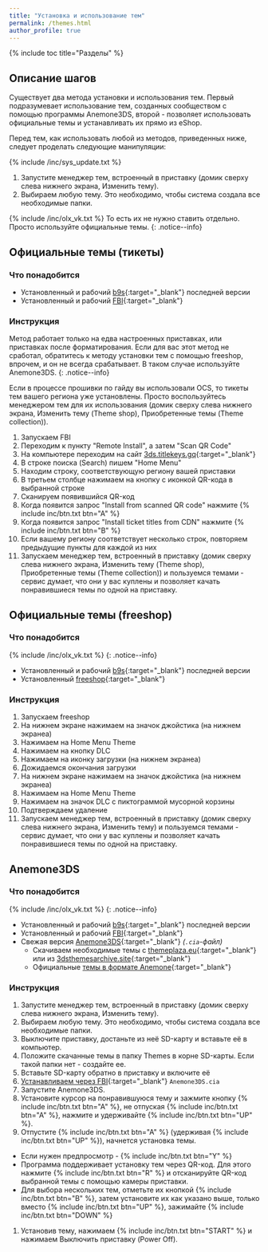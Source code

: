 ```yaml
---
title: "Установка и использование тем"
permalink: /themes.html
author_profile: true
---
```

{% include toc title="Разделы" %}

## Описание шагов

Существует два метода установки и использования тем. Первый подразумевает использование тем, созданных сообществом с помощью программы Anemone3DS, второй - позволяет использовать официальные темы и устанавливать их прямо из eShop. 

Перед тем, как использовать любой из методов, приведенных ниже, следует проделать следующие манипуляции: 

{% include /inc/sys_update.txt %}
1. Запустите менеджер тем, встроенный в приставку (домик сверху слева нижнего экрана, Изменить тему).
1. Выбираем любую тему. Это необходимо, чтобы система создала все необходимые папки. 

{% include /inc/olx_vk.txt %} То есть их не нужно ставить отдельно. Просто используйте официальные темы. 
{: .notice--info}

## Официальные темы (тикеты)

### Что понадобится

* Установленный и рабочий [b9s](updating-b9s){:target="_blank"} последней версии 
* Установленный и рабочий [FBI](fbi){:target="_blank"}

### Инструкция

Метод работает только на едва настроенных приставках, или приставках после форматирования. Если для вас этот метод не сработал, обратитесь к методу установки тем с помощью freeshop, впрочем, и он не всегда срабатывает. В таком случае используйте Anemone3DS.
{: .notice--info}

Если в процессе прошивки по гайду вы использовали OCS, то тикеты тем вашего региона уже установлены. Просто воспользуйтесь менеджером тем для их использования (домик сверху слева нижнего экрана, Изменить тему (Theme shop), Приобретенные темы (Theme collection)).

1. Запускаем FBI
2. Переходим к пункту "Remote Install", а затем "Scan QR Code"
3. На компьютере переходим на сайт [3ds.titlekeys.gq](http://3ds.titlekeys.gq/){:target="_blank"}
4. В строке поиска (Search) пишем "Home Menu"
5. Находим строку, соответствующую региону вашей приставки
6. В третьем столбце нажимаем на кнопку с иконкой QR-кода в выбранной строке
7. Сканируем появившийся QR-код
8. Когда появится запрос "Install from scanned QR code" нажмите {% include inc/btn.txt btn="A" %}
9. Когда появится запрос "Install ticket titles from CDN" нажмите {% include inc/btn.txt btn="B" %}
10. Если вашему региону соответствует несколько строк, повторяем предыдущие пункты для каждой из них
11. Запускаем менеджер тем, встроенный в приставку (домик сверху слева нижнего экрана, Изменить тему (Theme shop), Приобретенные темы (Theme collection)) и пользуемся темами - сервис думает, что они у вас куплены и позволяет качать понравившиеся темы по одной на приставку.

## Официальные темы (freeshop)

### Что понадобится

{% include /inc/olx_vk.txt %}
{: .notice--info}

* Установленный и рабочий [b9s](updating-b9s){:target="_blank"} последней версии 
* Установленный [freeshop](finalizing-setup#freeshop){:target="_blank"}

### Инструкция

1. Запускаем freeshop
2. На нижнем экране нажимаем на значок джойстика (на нижнем экранеа)
3. Нажимаем на Home Menu Theme
4. Нажимаем на кнопку DLC
5. Нажимаем на иконку загрузки (на нижнем экранеа)
6. Дожидаемся окончания загрузки
7. На нижнем экране нажимаем на значок джойстика (на нижнем экранеа)
3. Нажимаем на Home Menu Theme
9. Нажимаем на значок DLC с пиктограммой мусорной корзины
10. Подтверждаем удаление
11. Запускаем менеджер тем, встроенный в приставку (домик сверху слева нижнего экрана, Изменить тему) и пользуемся темами - сервис думает, что они у вас куплены и позволяет качать понравившиеся темы по одной на приставку.


## Anemone3DS

### Что понадобится

{% include /inc/olx_vk.txt %}
{: .notice--info}

* Установленный и рабочий [b9s](updating-b9s){:target="_blank"} последней версии 
* Установленный и рабочий [FBI](fbi){:target="_blank"}
* Свежая версия [Anemone3DS](https://github.com/astronautlevel2/Anemone3DS/releases/latest){:target="_blank"} *(`.cia`-файл)*
	+ Скачиваем необходимые темы с [themeplaza.eu](https://themeplaza.eu/themes){:target="_blank"} или из [3dsthemesarchive.site](https://3dsthemesarchive.site/){:target="_blank"}
	+ Официальные [темы в формате Anemone](https://drive.google.com/drive/folders/12dp95NdXdg8iQCgWgV7i48vLWIoUWdyi){:target="_blank"}

### Инструкция

1. Запустите менеджер тем, встроенный в приставку (домик сверху слева нижнего экрана, Изменить тему).
1. Выбираем любую тему. Это необходимо, чтобы система создала все необходимые папки. 
1. Выключите приставку, достаньте из неё SD-карту и вставьте её в компьютер. 
1. Положите скачанные темы в папку Themes в корне SD-карты. Если такой папки нет - создайте ее.
1. Вставьте SD-карту обратно в приставку и включите её
1. [Устанавливаем через FBI](games){:target="_blank"} `Anemone3DS.cia`
1. Запустите Anemone3DS.
1. Установите курсор на понравившуюся тему и зажмите кнопку {% include inc/btn.txt btn="A" %}, не отпуская {% include inc/btn.txt btn="A" %}, нажмите и удерживайте {% include inc/btn.txt btn="UP" %}. 
1. Отпустите {% include inc/btn.txt btn="A" %} (удерживая {% include inc/btn.txt btn="UP" %}), начнется установка темы. 
  *	Если нужен предпросмотр - {% include inc/btn.txt btn="Y" %}
  * Программа поддерживает установку тем через QR-код. Для этого нажмите {% include inc/btn.txt btn="R" %} и отсканируйте QR-код выбранной темы с помощью камеры приставки. 
  * Для выбора нескольких тем, отметьте их кнопкой {% include inc/btn.txt btn="B" %}, затем установите их как указано выше, только вместо {% include inc/btn.txt btn="UP" %}, зажимайте {% include inc/btn.txt btn="DOWN" %}
1. Установив тему, нажимаем {% include inc/btn.txt btn="START" %} и нажимаем Выключить приставку (Power Off).
